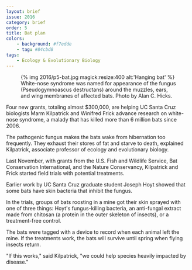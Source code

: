 ```yaml
---
layout: brief
issue: 2016
category: brief
order: 5
title: Bat plan
colors:
    - background: #f7edde
    - tag: #84cbd8
tags:
    - Ecology & Evolutionary Biology 
---
```


<aside class="right">
    <figure>
    {% img 2016/p5-bat.jpg magick:resize:400 alt:'Hanging bat' %}
    <figcaption>White-nose syndrome was named for appearance of the fungus (Pseudogymnoascus destructans) around the muzzles, ears, and wing membranes of affected bats. Photo by Alan C. Hicks.</figcaption>
    </figure>
</aside>

Four new grants, totaling almost $300,000, are helping UC Santa Cruz biologists Marm Kilpatrick and Winifred Frick advance research on white-nose syndrome, a malady that has killed more than 6 million bats since 2006.

The pathogenic fungus makes the bats wake from hibernation too frequently. They exhaust their stores of fat and starve to death, explained Kilpatrick, associate professor of ecology and evolutionary biology.

Last November, with grants from the U.S. Fish and Wildlife Service, Bat Conservation International, and the Nature Conservancy, Kilpatrick and Frick started field trials with potential treatments.

Earlier work by UC Santa Cruz graduate student Joseph Hoyt showed that some bats have skin bacteria that inhibit the fungus.

In the trials, groups of bats roosting in a mine got their skin sprayed with one of three things: Hoyt's fungus-killing bacteria, an anti-fungal extract made from chitosan (a protein in the outer skeleton of insects), or a treatment-free control.

The bats were tagged with a device to record when each animal left the mine. If the treatments work, the bats will survive until spring when flying insects return.

"If this works," said Kilpatrick, "we could help species heavily impacted by disease."
